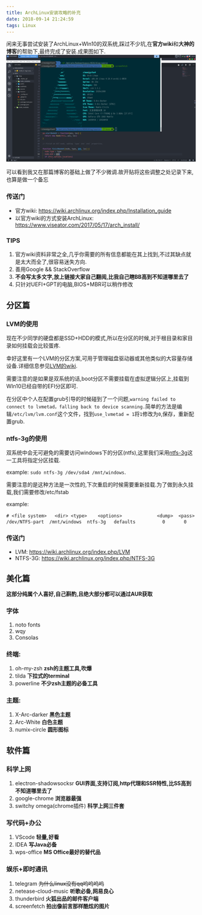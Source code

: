 ```yaml
---
title: ArchLinux安装攻略的补充
date: 2018-09-14 21:24:59
tags: Linux
---
```


闲来无事尝试安装了ArchLinux+WIn10的双系统,踩过不少坑,在**官方wiki**和**大神的博客**的帮助下,最终完成了安装.成果图如下.![效果图](ArchLinux安装攻略的补充/a.jpg)

可以看到我又在那篇博客的基础上做了不少微调.故开贴将这些调整之处记录下来,也算是做一个备忘

<!-- more -->

### 传送门

- 官方wiki: https://wiki.archlinux.org/index.php/Installation_guide
- 以官方wiki的方式安装ArchLinux: https://www.viseator.com/2017/05/17/arch_install/

### TIPS

1. 官方wiki资料非常之全,几乎你需要的所有信息都能在其上找到,不过其缺点就是太大而全了,很容易迷失方向.
2. 善用Google && StackOverflow
3. **不会写太多文字,放上链接大家自己翻阅,比我自己瞎BB高到不知道哪里去了**
4. 只针对UEFI+GPT的电脑,BIOS+MBR可以稍作修改

## 分区篇

### LVM的使用

现在不少同学的硬盘都是SSD+HDD的模式,所以在分区的时候,对于根目录和家目录如何挂载会比较蛋疼.

幸好这里有一个LVM的分区方案,可用于管理磁盘驱动器或其他类似的大容量存储设备.详细信息参见[LVM的wiki](https://wiki.archlinux.org/index.php/LVM).

需要注意的是如果是双系统的话,boot分区不需要挂载在虚拟逻辑分区上,挂载到WIn10已经自带的EFI分区即可.

在分区中个人在配置grub引导的时候碰到了一个问题,`warning failed to connect to lvmetad，falling back to device scanning.`简单的方法是编辑`/etc/lvm/lvm.conf`这个文件，找到`use_lvmetad = 1`将`1`修改为`0`,保存，重新配置grub.

### ntfs-3g的使用

双系统中会无可避免的需要访问windows下的分区(ntfs),这里我们采用[ntfs-3g](https://wiki.archlinux.org/index.php/NTFS-3G)这一工具将指定分区挂载.

example: `sudo ntfs-3g /dev/sda4 /mnt/windows`.

需要注意的是这种方法是一次性的,下次重启的时候需要重新挂载.为了做到永久挂载,我们需要修改/etc/fstab

example: 

```
# <file system>   <dir> <type>    <options>             <dump>  <pass>
/dev/NTFS-part  /mnt/windows  ntfs-3g   defaults          0       0
```

### 传送门

+ LVM: https://wiki.archlinux.org/index.php/LVM
+ NTFS-3G: https://wiki.archlinux.org/index.php/NTFS-3G

## 美化篇

**这部分纯属个人喜好,自己斟酌,且绝大部分都可以通过AUR获取**

### 字体

1. noto fonts 
2. wqy
3. Consolas

### 终端:
1. oh-my-zsh   **zsh的主题工具,吹爆**
2. tilda  **下拉式的terminal**
3. powerline   **不少zsh主题的必备工具**
### 主题:
1. X-Arc-darker   **黑色主题**
2. Arc-White   **白色主题**
3. numix-circle    **圆形图标**

## 软件篇

### 科学上网

1. electron-shadowsocksr    **GUI界面,支持订阅,http代理和SSR特性,比SS高到不知道哪里去了**
2. google-chrome   **浏览器最强**
3. switchy omega(chrome插件)  **科学上网三件套**

### 写代码+办公

1. VScode   **轻量,好看**
2. IDEA    **写Java必备**
3. wps-office    **MS Office最好的替代品**

### 娱乐+即时通讯

1. telegram   <del>为什么linux没有qq呜呜呜呜</del>
2. netease-cloud-music **听歌必备,网易良心**
3. thunderbird  **火狐出品的邮件客户端**
4. screenfetch     **拍出像前言那样酷炫的图片**
